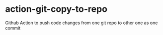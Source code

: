 # action-git-copy-to-repo
Github Action to push code changes from one git repo to other one as one commit
